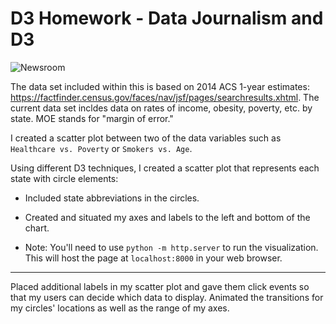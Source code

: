 # D3 Homework - Data Journalism and D3

![Newsroom](https://media.giphy.com/media/v2xIous7mnEYg/giphy.gif)

The data set included within this is based on 2014 ACS 1-year estimates: https://factfinder.census.gov/faces/nav/jsf/pages/searchresults.xhtml. The current data set incldes data on rates of income, obesity, poverty, etc. by state. MOE stands for "margin of error."

I created a scatter plot between two of the data variables such as `Healthcare vs. Poverty` or `Smokers vs. Age`.

Using different D3 techniques, I created a scatter plot that represents each state with circle elements:

* Included state abbreviations in the circles.

* Created and situated my axes and labels to the left and bottom of the chart.

* Note: You'll need to use `python -m http.server` to run the visualization. This will host the page at `localhost:8000` in your web browser.

- - -

Placed additional labels in my scatter plot and gave them click events so that my users can decide which data to display. Animated the transitions for my circles' locations as well as the range of my axes.

